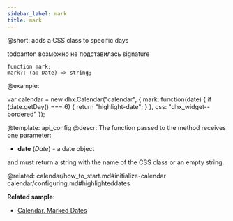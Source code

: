 ```yaml
---
sidebar_label: mark
title: mark
---          
```


@short: adds a CSS class to specific days

todoanton возможно не подставилась signature
```todoapi
function mark;
mark?: (a: Date) => string;
```

@example: 
<style>
    .highlight-date {
        color: #fff;
    }
</style>

var calendar = new dhx.Calendar("calendar", {
    mark: function(date) {
        if (date.getDay() === 6) {
            return "highlight-date";
        }
    },
    css: "dhx_widget--bordered"
});



@template:	api_config
@descr: 
The function passed to the method receives one parameter:

- **date** (*Date*) - a date object 

and must return a string with the name of the CSS class or an empty string.

@related:
calendar/how_to_start.md#initialize-calendar
calendar/configuring.md#highlighteddates

**Related sample**:
- [Calendar. Marked Dates](https://snippet.dhtmlx.com/ic5oeiga)